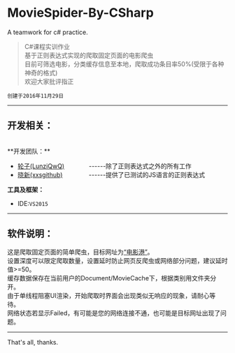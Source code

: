 # MovieSpider-By-CSharp
A teamwork for c# practice.

> C#课程实训作业   
> 基于正则表达式实现的爬取固定页面的电影爬虫    
> 目前可筛选电影，分类缓存信息至本地，爬取成功条目率50%(受限于各种神奇的格式)    
> 欢迎大家批评指正  

`创建于2016年11月29日`  

---

## 开发相关：  
   <br>
**开发团队：**  

* [轮子(LunziQwQ)](https://github.com/LunziQwQ)　　　　------除了正则表达式之外的所有工作   
* [晓新(xxsgithub)](https://github.com/xxsgithub) 　　　　------提供了已测试的JS语言的正则表达式  

**工具及框架：**

* IDE:`VS2015`  
    
---

## 软件说明：  

   这是爬取固定页面的简单爬虫，目标网址为[“电影港”](http://66ys.cc)。  
   设置深度可以限定爬取数量，设置延时防止网页反爬虫或网络部分问题，建议延时值>=50。  
   缓存数据保存在当前用户的Document/MovieCache下，根据类别用文件夹分开。  
   由于单线程阻塞UI渲染，开始爬取时界面会出现类似无响应的现象，请耐心等待。  
   网络状态若显示Failed，有可能是您的网络连接不通，也可能是目标网址出现了问题。   
 
---
   That's all, thanks. 
